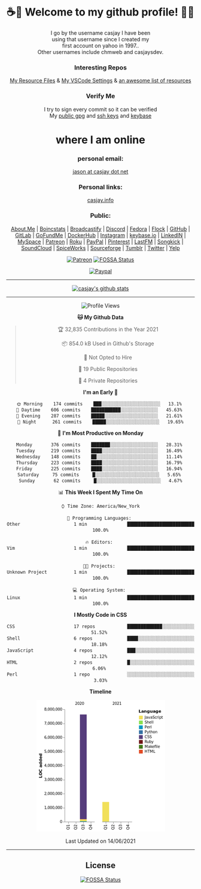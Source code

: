 <div align="center">  
  
# <strong> ☕👋 Welcome to my github profile! 👋🚀 </strong>  
  
I go by the username casjay I have been  
using that username since I created my  
first account on yahoo in 1997..  
Other usernames include chmweb and casjaysdev.  
  
### <strong> Interesting Repos </strong>  
[My Resource Files](https://github.com/casjay/resources) & 
[My VSCode Settings](https://github.com/casjay/vs-code) & 
[an awesome list of resources](https://github.com/casjay/awesome)
  
### <strong> Verify Me </strong>
I try to sign every commit so it can be verified  
My [public gpg](https://github.com/casjay/public/raw/master/jason.asc) and 
[ssh keys](https://github.com/casjay/public/raw/master/ssh_id.pub) and 
[keybase](https://keybase.io/casjay)  
  
# <strong> where I am online </strong>  
  
### <strong> personal email: </strong>  
[jason at casjay dot net](mailto:jason@casjay.net)  

### <strong> Personal links: </strong>  
[casjay.info](http://casjay.info)  
  
### <strong> Public: </strong>  
[About.Me](https://about.me/casjay) | 
[Boincstats](https://boincstats.com/en/page/profile/user/34665/) | 
[Broadcastify](http://www.radioreference.com/apps/user/?uid=184850) | 
[Discord](https://discord.gg/z2wS84v) | 
[Fedora](https://copr.fedorainfracloud.org/coprs/casjay) | 
[Flock](http://casjay.flock.com) | 
[GitHub](http://github.com/casjay) | 
[GitLab](http://gitlab.com/casjay) | 
[GoFundMe](https://www.gofundme.com/casjay) | 
[DockerHub](https://hub.docker.com/r/casjay/) | 
[Instagram](https://www.instagram.com/casjay/) | 
[keybase.io](http://keybase.io/casjay) | 
[LinkedIN](http://linkedin.com/in/casjay) | 
[MySpace](https://myspace.com/casjay) | 
[Patreon](https://www.patreon.com/casjay) | 
[Roku](https://my.roku.com/add/casjaysdev) | 
[PayPal](https://paypal.me/casjaysdev) | 
[Pinterest](https://www.pinterest.com/casjaysdev) | 
[LastFM](https://www.last.fm/user/Casjay) | 
[Songkick](https://www.songkick.com/users/casjay) | 
[SoundCloud](https://soundcloud.com/casjay) | 
[SpiceWorks](https://community.spiceworks.com/people/casjay) | 
[Sourceforge](https://sourceforge.net/u/chmweb/profile/) | 
[Tumblr](https://casjay.tumblr.com) | 
[Twitter](https://twitter.com/casjay) | 
[Yelp](https://www.yelp.com/user_details?userid=vSxaZZdqte5WhkOlsPqReQ)  
  
[![Patreon](https://img.shields.io/badge/patreon-donate-orange.svg)](https://www.patreon.com/casjay) [![FOSSA Status](https://app.fossa.com/api/projects/git%2Bgithub.com%2Fcasjay%2Fcasjay.svg?type=shield)](https://app.fossa.com/projects/git%2Bgithub.com%2Fcasjay%2Fcasjay?ref=badge_shield)

[![Paypal](https://img.shields.io/badge/Donate-PayPal-green.svg)](https://www.paypal.me/casjaysdev)  
  
---
[![casjay's github stats](https://gh-readme-stats.casjay.now.sh/api/?theme=dracula&username=casjay&show_icons=true)](https://github.com/casjay)  
  
---
<!--START_SECTION:waka-->
![Profile Views](http://img.shields.io/badge/Profile%20Views-3-blue)

**🐱 My Github Data** 

> 🏆 32,835 Contributions in the Year 2021
 > 
> 📦 854.0 kB Used in Github's Storage 
 > 
> 🚫 Not Opted to Hire
 > 
> 📜 19 Public Repositories 
 > 
> 🔑 4 Private Repositories  
 > 
**I'm an Early 🐤** 

```text
🌞 Morning    174 commits    ███░░░░░░░░░░░░░░░░░░░░░░   13.1% 
🌆 Daytime    606 commits    ███████████░░░░░░░░░░░░░░   45.63% 
🌃 Evening    287 commits    █████░░░░░░░░░░░░░░░░░░░░   21.61% 
🌙 Night      261 commits    █████░░░░░░░░░░░░░░░░░░░░   19.65%

```
📅 **I'm Most Productive on Monday** 

```text
Monday       376 commits    ███████░░░░░░░░░░░░░░░░░░   28.31% 
Tuesday      219 commits    ████░░░░░░░░░░░░░░░░░░░░░   16.49% 
Wednesday    148 commits    ██░░░░░░░░░░░░░░░░░░░░░░░   11.14% 
Thursday     223 commits    ████░░░░░░░░░░░░░░░░░░░░░   16.79% 
Friday       225 commits    ████░░░░░░░░░░░░░░░░░░░░░   16.94% 
Saturday     75 commits     █░░░░░░░░░░░░░░░░░░░░░░░░   5.65% 
Sunday       62 commits     █░░░░░░░░░░░░░░░░░░░░░░░░   4.67%

```


📊 **This Week I Spent My Time On** 

```text
⌚︎ Time Zone: America/New_York

💬 Programming Languages: 
Other                    1 min               █████████████████████████   100.0%

🔥 Editors: 
Vim                      1 min               █████████████████████████   100.0%

🐱‍💻 Projects: 
Unknown Project          1 min               █████████████████████████   100.0%

💻 Operating System: 
Linux                    1 min               █████████████████████████   100.0%

```

**I Mostly Code in CSS** 

```text
CSS                      17 repos            █████████████░░░░░░░░░░░░   51.52% 
Shell                    6 repos             ████░░░░░░░░░░░░░░░░░░░░░   18.18% 
JavaScript               4 repos             ███░░░░░░░░░░░░░░░░░░░░░░   12.12% 
HTML                     2 repos             █░░░░░░░░░░░░░░░░░░░░░░░░   6.06% 
Perl                     1 repo              ░░░░░░░░░░░░░░░░░░░░░░░░░   3.03%

```


**Timeline**

![Chart not found](https://raw.githubusercontent.com/casjay/casjay/master/charts/bar_graph.png) 


 Last Updated on 14/06/2021
<!--END_SECTION:waka-->
  
---

## License
[![FOSSA Status](https://app.fossa.com/api/projects/git%2Bgithub.com%2Fcasjay%2Fcasjay.svg?type=large)](https://app.fossa.com/projects/git%2Bgithub.com%2Fcasjay%2Fcasjay?ref=badge_large)

</div>  
